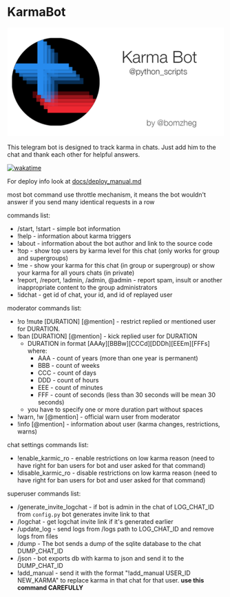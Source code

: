 # KarmaBot

![Лого проекта](./docs/pictures/gitgub_titlepic.png)

This telegram bot is designed to track karma in chats.
Just add him to the chat and thank each other for helpful answers.

[![wakatime](https://wakatime.com/badge/user/929ee39b-4eb0-4076-ab5e-5ade3c56e464/project/42faabfe-94b1-41c8-ad2f-6bb491731777.svg)](https://wakatime.com/badge/user/929ee39b-4eb0-4076-ab5e-5ade3c56e464/project/42faabfe-94b1-41c8-ad2f-6bb491731777)

For deploy info look at [docs/deploy_manual.md](./docs/deploy_manual.md)

most bot command use throttle mechanism, it means the bot wouldn't answer if you send many identical requests in a row

commands list:
* /start, !start - simple bot information
* !help - information about karma triggers
* !about - information about the bot author and link to the source code
* !top - show top users by karma level for this chat (only works for group and supergroups)
* !me - show your karma for this chat (in group or supergroup) or show your karma for all yours chats (in private)
* !report, /report, !admin, /admin, @admin - report spam, insult or another inappropriate content 
to the group administrators
* !idchat - get id of chat, your id, and id of replayed user   

moderator commands list:
* !ro !mute [DURATION] [@mention] - restrict replied or mentioned user for DURATION. 
* !ban [DURATION] [@mention] - kick replied user for DURATION
  * DURATION in format [AAAy][BBBw][CCCd][DDDh][EEEm][FFFs] where:
    * AAA - count of years (more than one year is permanent)
    * BBB - count of weeks
    * CCC - count of days
    * DDD - count of hours
    * EEE - count of minutes
    * FFF - count of seconds (less than 30 seconds will be mean 30 seconds)
  * you have to specify one or more duration part without spaces
* !warn, !w [@mention] - official warn user from moderator
* !info [@mention] - information about user (karma changes, restrictions, warns)


chat settings commands list:
* !enable_karmic_ro - enable restrictions on low karma reason 
  (need to have right for ban users for bot and user asked for that command)
* !disable_karmic_ro - disable restrictions on low karma reason
  (need to have right for ban users for bot and user asked for that command)

superuser commands list:
* /generate_invite_logchat - if bot is admin in the chat of LOG_CHAT_ID from `config.py` bot generates invite link to that
* /logchat - get logchat invite link if it's generated earlier
* /update_log - send logs from /logs path to LOG_CHAT_ID and remove logs from files
* /dump - The bot sends a dump of the sqlite database to the chat DUMP_CHAT_ID
* /json - bot exports db with karma to json and send it to the DUMP_CHAT_ID
* !add_manual - send it with the format  "!add_manual USER_ID NEW_KARMA" to replace karma in that chat for that user.
**use this command CAREFULLY**

